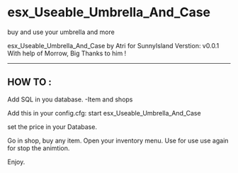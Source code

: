 # esx_Useable_Umbrella_And_Case
buy and use your umbrella and more

esx_Useable_Umbrella_And_Case by Atri for SunnyIsland
Verstion: v0.0.1
With help of Morrow, Big Thanks to him !
 
------
HOW TO : 
------
Add SQL in you database.
-Item and shops

Add this in your config.cfg:
start esx_Useable_Umbrella_And_Case

set the price in your Database.

Go in shop, buy any item.
Open your inventory menu.
Use for use
use again for stop the animtion.

Enjoy.
